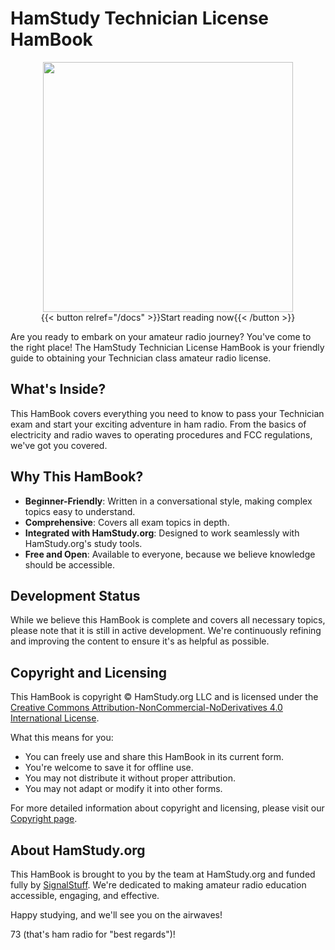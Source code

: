 ---
---
# HamStudy Technician License HamBook

<div style="text-align: center">
    <img src="/figures/coverfornow.jpg" width="400" /><br />
    {{< button relref="/docs" >}}Start reading now{{< /button >}}
</div>

Are you ready to embark on your amateur radio journey? You've come to the right place! The HamStudy Technician License HamBook is your friendly guide to obtaining your Technician class amateur radio license.

## What's Inside?

This HamBook covers everything you need to know to pass your Technician exam and start your exciting adventure in ham radio. From the basics of electricity and radio waves to operating procedures and FCC regulations, we've got you covered.

## Why This HamBook?

- **Beginner-Friendly**: Written in a conversational style, making complex topics easy to understand.
- **Comprehensive**: Covers all exam topics in depth.
- **Integrated with HamStudy.org**: Designed to work seamlessly with HamStudy.org's study tools.
- **Free and Open**: Available to everyone, because we believe knowledge should be accessible.

## Development Status

While we believe this HamBook is complete and covers all necessary topics, please note that it is still in active development. We're continuously refining and improving the content to ensure it's as helpful as possible.

## Copyright and Licensing

This HamBook is copyright © HamStudy.org LLC and is licensed under the [Creative Commons Attribution-NonCommercial-NoDerivatives 4.0 International License](https://creativecommons.org/licenses/by-nc-nd/4.0/).

What this means for you:
- You can freely use and share this HamBook in its current form.
- You're welcome to save it for offline use.
- You may not distribute it without proper attribution.
- You may not adapt or modify it into other forms.

For more detailed information about copyright and licensing, please visit our [Copyright page](/docs/intro/copyright/).

## About HamStudy.org

This HamBook is brought to you by the team at HamStudy.org and funded fully by [SignalStuff](https://signalstuff.com). We're dedicated to making amateur radio education accessible, engaging, and effective.

Happy studying, and we'll see you on the airwaves!

73 (that's ham radio for "best regards")!

